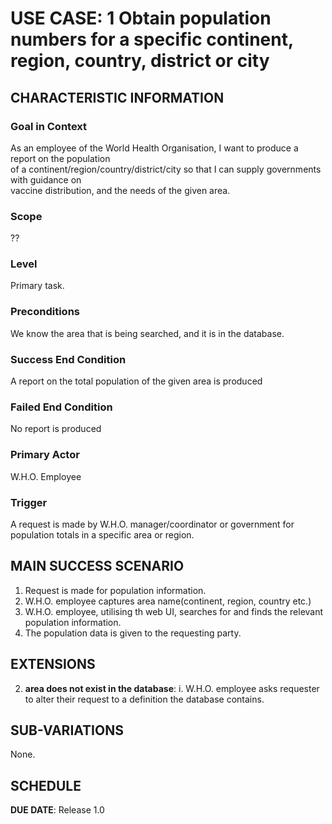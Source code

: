 # USE CASE: 1 Obtain population numbers for a specific continent, region, country, district or city

## CHARACTERISTIC INFORMATION

### Goal in Context


As an employee of the World Health Organisation, I want to produce a report on the population <br>
of a continent/region/country/district/city so that I can supply governments with guidance on <br>
vaccine distribution, and the needs of the given area. 

### Scope

??

### Level

Primary task.

### Preconditions

We know the area that is being searched, and it is in the database.

### Success End Condition

A report on the total population of the given area is produced

### Failed End Condition

No report is produced

### Primary Actor

W.H.O. Employee

### Trigger

A request is made by W.H.O. manager/coordinator or government for population
totals in a specific area or region.

## MAIN SUCCESS SCENARIO

1. Request is made for population information.
2. W.H.O. employee captures area name(continent, region, country etc.)
3. W.H.O. employee, utilising th web UI, searches for and finds the relevant 
   population information.
4. The population data is given to the requesting party.

## EXTENSIONS

2. **area does not exist in the database**:
    i. W.H.O. employee asks requester to alter their request to a definition the
       database contains.

## SUB-VARIATIONS

None.

## SCHEDULE

**DUE DATE**: Release 1.0
